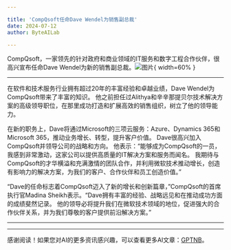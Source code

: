 ```yaml
---

title: 'CompQsoft任命Dave Wendel为销售副总裁'
date: 2024-07-12
author: ByteAILab

---
```


CompQsoft，一家领先的针对政府和商业领域的IT服务和数字工程合作伙伴，很高兴宣布任命Dave Wendel为新的销售副总裁。![图片](https://ai-techpark.com/wp-content/uploads/2024/07/CompQsoft-960x540.jpg){ width=60% }

---
 在软件和技术服务行业拥有超过20年的丰富经验和卓越业绩，Dave Wendel为CompQsoft带来了丰富的知识。 他之前担任过Alithya和辛辛那提贝尔技术解决方案的高级领导职位，在那里成功打造和扩展高效的销售组织，树立了他的领导能力。 

在新的职务上，Dave将通过Microsoft的三项云服务：Azure、Dynamics 365和Microsoft 365，推动业务增长、转型，提升客户价值。 Dave很高兴加入CompQsoft并领导公司的战略和方向。 他表示：“能够成为CompQsoft的一员，我感到非常激动，这家公司以提供高质量的IT解决方案和服务而闻名。 我期待与CompQsoft的才华横溢和充满激情的团队合作，并利用微软技术推动增长，创造有影响力的解决方案，为我们的客户、合作伙伴和员工创造价值。” 

“Dave的任命标志着CompQsoft迈入了新的增长和创新篇章，”CompQsoft的首席执行官Madina Sheikh表示。“Dave拥有丰富的经验、战略远见和在推动成功方面的成绩斐然记录。 他的领导必将提升我们在微软技术领域的地位，促进强大的合作伙伴关系，并为我们尊敬的客户提供前沿解决方案。”

---
---
感谢阅读！如果您对AI的更多资讯感兴趣，可以查看更多AI文章：[GPTNB](https://gptnb.com)。